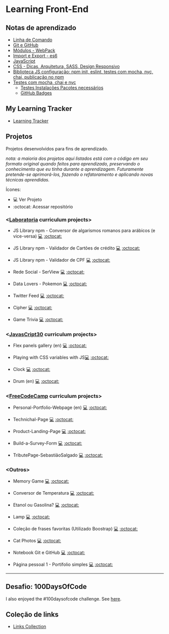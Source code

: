 # Learning Front-End

## Notas de aprendizado

* [Linha de Comando](https://github.com/layshidani/linha-de-comando/)
* [Git e GitHub](https://layshidani.github.io/learning-front-end/projects/Git-GitHub-MyNotebook/)
* [Módulos - WebPack](https://github.com/layshidani/learning-front-end/tree/master/notes/modules-webpack/)
* [Import e Export - es6](https://github.com/layshidani/learning-front-end/tree/master/notes/import-export/)
* [JavaScript](https://github.com/layshidani/learning-front-end/tree/master/learning-js)
* [CSS - Dicas, Arquitetura, SASS, Design Responsivo](https://github.com/layshidani/learning-front-end/tree/master/learning-css/)
* [Biblioteca JS configuração: npm init, eslint, testes com mocha, nyc, chai, publicação no npm](https://github.com/layshidani/learning-front-end/tree/master/notes/lib-js-config/)
* [Testes com mocha, chai e nyc](https://github.com/layshidani/learning-front-end/tree/master/notes/tests-tdd/)
  * [Testes Instalações Pacotes necessários](https://github.com/layshidani/learning-front-end/tree/master/notes/tests-tdd/testes-instalacoes.md/)
  * [GitHub Badges](https://github.com/layshidani/learning-front-end/blob/master/notes/github-badges.md)

## My Learning Tracker
* [Learning Tracker](https://layshidani.github.io/learning-tracker/)

## Projetos
Projetos desenvolvidos para fins de aprendizado.

*nota: a maioria dos projetos aqui listados está com o código em seu formato original quando feitos para aprendizado, preservando o conhecimento que eu tinha durante a aprendizagem. Futuramente pretende-se aprimorá-los, fazendo o refatoramento e aplicando novas técnicas aprendidas.*

Ícones:

- :computer: Ver Projeto
- :octocat: Acessar repositório

### <[Laboratoria](http://laboratoria.la/) curriculum projects\>

* JS Library npm - Conversor de algarismos romanos para arábicos (e vice-versa) [:computer:](https://www.npmjs.com/package/lab-roman-int-converter)  [:octocat:](https://github.com/layshidani/lab-roman-int-converter)

* JS Library npm - Validador de Cartões de crédito [:computer:](https://www.npmjs.com/package/lab-credit-card-validator)  [:octocat:](https://github.com/layshidani/lab-credit-card-validator)

* JS Library npm - Validador de CPF [:computer:](https://www.npmjs.com/package/lab-cpf-validator)  [:octocat:](https://github.com/layshidani/lab-cpf-validator)

* Rede Social - SerView [:computer:](https://serview-2019.firebaseapp.com/)  [:octocat:](https://github.com/layshidani/redesocial)

* Data Lovers - Pokemon [:computer:](https://layshidani.github.io/data-lovers/)  [:octocat:](https://github.com/layshidani/data-lovers)

* Twitter Feed [:computer:](https://layshidani.github.io/twitter-lab/)  [:octocat:](https://github.com/layshidani/twitter-lab)

* Cipher [:computer:](https://layshidani.github.io/caesar-cipher/src/index.html)  [:octocat:](https://github.com/layshidani/caesar-cipher)

* Game Trivia [:computer:](https://layshidani.github.io/learning-front-end/projects/Projeto_Trivia/)  [:octocat:](https://github.com/layshidani/learning-front-end/tree/master/projects/Projeto_Trivia)

### <[JavasCript30](https://javascript30.com/) curriculum projects\>
* Flex panels gallery (en) [:computer:](https://layshidani.github.io/learning-front-end/projects/js30-flex-panels-gallery/)  [:octocat:](https://github.com/layshidani/learning-front-end/tree/master/projects/js30-flex-panels-gallery)

* Playing with CSS variables with JS[:computer:](https://layshidani.github.io/learning-front-end/projects/js30-playing-with-css-var/)  [:octocat:](https://github.com/layshidani/learning-front-end/tree/master/projects/js30-playing-with-css-var)

* Clock [:computer:](https://layshidani.github.io/learning-front-end/projects/JS30-clock/)  [:octocat:](https://github.com/layshidani/learning-front-end/tree/master/projects/JS30-clock)

* Drum (en) [:computer:](https://layshidani.github.io/learning-front-end/projects/JS30-Drum/)  [:octocat:](https://github.com/layshidani/learning-front-end/tree/master/projects/JS30-Drum)

### <[FreeCodeCamp](https://www.freecodecamp.org/) curriculum projects\>
* Personal-Portfolio-Webpage (en) [:computer:](https://layshidani.github.io/FreeCodeCamp/Responsive-Web-Design-Projects/FCC5-Personal-Portfolio-Webpage/)  [:octocat:]()

*  Technichal-Page [:computer:](https://layshidani.github.io/FreeCodeCamp/Responsive-Web-Design-Projects/FCC4-Technichal-Page/)  [:octocat:](https://github.com/layshidani/FreeCodeCamp/tree/master/Responsive-Web-Design-Projects/FCC4-Technichal-Page)

*  Product-Landing-Page [:computer:](https://layshidani.github.io/FreeCodeCamp/Responsive-Web-Design-Projects/FCC3-Product-Landing-Page/)  [:octocat:](https://github.com/layshidani/FreeCodeCamp/tree/master/Responsive-Web-Design-Projects/FCC3-Product-Landing-Page)

*  Build-a-Survey-Form [:computer:](https://layshidani.github.io/FreeCodeCamp/Responsive-Web-Design-Projects/FCC2-Build-a-Survey-Form/)  [:octocat:](https://github.com/layshidani/FreeCodeCamp/tree/master/Responsive-Web-Design-Projects/FCC2-Build-a-Survey-Form)

*  TributePage-SebastiãoSalgado [:computer:](https://layshidani.github.io/FreeCodeCamp/Responsive-Web-Design-Projects/FCC1-TributePage-SebastiaoSalgado/)  [:octocat:](https://github.com/layshidani/FreeCodeCamp/tree/master/Responsive-Web-Design-Projects/FCC1-TributePage-SebastiaoSalgado)

### <Outros\>

* Memory Game [:computer:](https://layshidani.github.io/learning-front-end/projects/memory-game/)  [:octocat:](https://github.com/layshidani/learning-front-end/tree/master/projects/memory-game)

* Conversor de Temperatura [:computer:](https://layshidani.github.io/learning-front-end/projects/Projeto-Conversor-de-Temperatura/)  [:octocat:](https://github.com/layshidani/learning-front-end/tree/master/projects/Projeto-Conversor-de-Temperatura)

* Etanol ou Gasolina? [:computer:](https://layshidani.github.io/learning-front-end/projects/Projeto-Etanol-ou-Gasolina/)  [:octocat:](https://github.com/layshidani/learning-front-end/tree/master/projects/Projeto-Etanol-ou-Gasolina)

* Lamp [:computer:](https://layshidani.github.io/learning-front-end/projects/Lamp/)  [:octocat:](https://github.com/layshidani/learning-front-end/tree/master/projects/Lamp)

* Coleção de frases favoritas (Utilizado Boostrap) [:computer:](https://layshidani.github.io/learning-front-end/projects/Frases-com-Bootstrap/)  [:octocat:](https://github.com/layshidani/learning-front-end/tree/master/projects/Frases-com-Bootstrap)
* Cat Photos [:computer:](https://layshidani.github.io/learning-front-end/projects/cats-photos/)  [:octocat:](https://github.com/layshidani/learning-front-end/tree/master/projects/cats-photos)

* Notebook Git e GitHub [:computer:](https://layshidani.github.io/learning-front-end/projects/Git-GitHub-MyNotebook/)  [:octocat:](https://github.com/layshidani/learning-front-end/tree/master/projects/Git-GitHub-MyNotebook)

* Página pessoal 1 - Portifolio simples [:computer:](https://layshidani.github.io/learning-front-end/projects/Pagina-Pessoal-1/)  [:octocat:](https://github.com/layshidani/learning-front-end/tree/master/projects/Pagina-Pessoal-1)

---

## Desafio: 100DaysOfCode

I also enjoyed the #100daysofcode challenge. See [here](https://github.com/layshidani/My-100-days-of-Code/blob/master/r1-log.md).


## Coleção de links
* [Links Collection](https://github.com/layshidani/learning-front-end/tree/master/notes/links)
